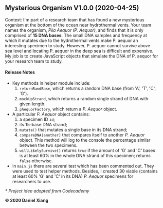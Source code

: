 ## Mysterious Organism V1.0.0 (2020-04-25)
Context: I'm part of a research team that has found a new mysterious organism at the bottom of the ocean near hydrothermal vents. Your team names the organism, _Pila Aequor (P. Aequor)_, and finds that it is only comprised of **15 DNA bases**. The small DNA samples and frequency at which it mutates due to the hydrothermal vents make P. aequor an interesting specimen to study. However, P. aequor cannot survive above sea level and locating P. aequor in the deep sea is difficult and expensive. My job is to create JavaScript objects that simulate the DNA of P. aequor for your research team to study.

#### Release Notes
- Key methods in helper module include:
    1. `returnRandBase`, which returns a random DNA base (from 'A', 'T', 'C', 'G').
    2. `mockUpStrand`, which returns a random single strand of DNA with given length.
    3. `pAequorFactory`, which return a _P. Aequor_ object.
- A particular _P. Aequor_ object contains:
    1. a specimen ID `id`;
    2. its 15-base DNA strand;
    3. `mutate()` that mutates a single base in its DNA strand;
    4. `compareDNA(another)` that compares itself to another _P. Aequor_ object. This method will log to the console the percentage similar between the two specimens.
    5. `willLikelySurvive()` returns `true` if the amount of 'G' and 'C' bases is at least 60% in the whole DNA strand of this specimen; returns `false` otherwise.
- In `main.js` there are several test which has been commented out. They were used to test helper methods. Besides, I created 30 viable (contains at least 60% 'G' and 'C' in its DNA) _P. Aequor_ specimens for researchers to use.

*\* Project idea adopted from Codecademy*
 
**&copy; 2020 Daniel Xiang**

